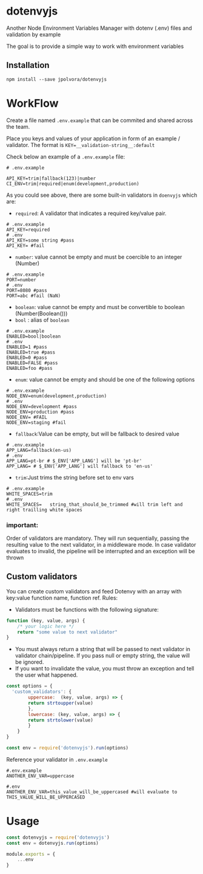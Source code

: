 # dotenvyjs

Another Node Environment Variables Manager with dotenv (.env) files and validation by example

The goal is to provide a simple way to work with environment variables

## Installation

```shell
npm install --save jpolvora/dotenvyjs
```

# WorkFlow

Create a file named `.env.example` that can be commited and shared across the team. 

Place you keys and values of your application in form of an example / validator.
The format is `KEY=__validation-string__:default`

Check below an example of a `.env.example` file:

```env
# .env.example

API_KEY=trim|fallback(123)|number
CI_ENV=trim|required|enum(development,production)
```

As you could see above, there are some built-in validators in `doenvyjs` which are:

- `required`: A validator that indicates a required key/value pair.

```shell
# .env.example
API_KEY=required
# .env
API_KEY=some string #pass
API_KEY= #fail
```

- `number`: value cannot be empty and must be coercible to an integer (Number)

```shell
# .env.example
PORT=number
# .env
PORT=8080 #pass
PORT=abc #fail (NaN)
```

- `boolean`: value cannot be empty and must be convertible to boolean (Number(Boolean()))
- `bool` : alias of `boolean`

```shell
# .env.example
ENABLED=bool|boolean
# .env
ENABLED=1 #pass
ENABLED=true #pass
ENABLED=0 #pass
ENABLED=FALSE #pass
ENABLED=foo #pass
```

- `enum`: value cannot be empty and should be one of the following options

```shell
# .env.example
NODE_ENV=enum(development,production)
# .env
NODE_ENV=development #pass
NODE_ENV=production #pass
NODE_ENV= #FAIL
NODE_ENV=staging #fail
```

- `fallback`:Value can be empty, but will be fallback to desired value

```shell
# .env.example
APP_LANG=fallback(en-us)
# .env
APP_LANG=pt-br # $_ENV['APP_LANG'] will be 'pt-br'
APP_LANG= # $_ENV['APP_LANG'] will fallback to 'en-us'
```

- `trim`:Just trims the string before set to env vars

```shell
# .env.example
WHITE_SPACES=trim
# .env
WHITE_SPACES=   string_that_should_be_trimmed #will trim left and right trailling white spaces
```

### important:

Order of validators are mandatory. They will run sequentially, passing the resulting value to the next validator, in a middleware mode. In case validator evaluates to invalid, the pipeline will be interrupted and an exception will be thrown

## Custom validators

You can create custom validators and feed Dotenvy with an array with key:value function name, function ref.
Rules:

- Validators must be functions with the following signature:

```javascript
function (key, value, args) {
    /* your logic here */
    return "some value to next validator"
}
```

- You must always return a string that will be passed to next validator in validator chain/pipeline. If you pass null or empty string, the value will be ignored.
- If you want to invalidate the value, you must throw an exception and tell the user what happened.

```javascript
const options = {
  'custom_validators': {
        uppercase:  (key, value, args) => {
        return strtoupper(value)
        },
        lowercase: (key, value, args) => {
        return strtolower(value)
        }
    }
}

const env = require('dotenvyjs').run(options)
```

Reference your validator in `.env.example`

```shell
#.env.example
ANOTHER_ENV_VAR=uppercase
```

```shell
#.env
ANOTHER_ENV_VAR=this_value_will_be_uppercased #will evaluate to THIS_VALUE_WILL_BE_UPPERCASED
```

# Usage

```javascript
const dotenvyjs = require('dotenvyjs')
const env = dotenvyjs.run(options)

module.exports = {
    ...env
}

```